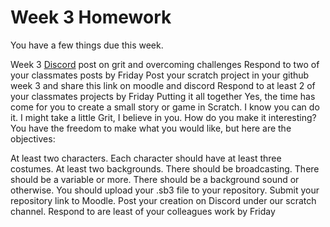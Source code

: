 # Week 3 Homework
You have a few things due this week.

Week 3 [Discord](https://discord.com/channels/1193953766668501058/1194758674950926429) post on grit and overcoming challenges
Respond to two of your classmates posts by Friday
Post your scratch project in your github week 3 and share this link on moodle and discord
Respond to at least 2 of your classmates projects by Friday
Putting it all together
Yes, the time has come for you to create a small story or game in Scratch. I know you can do it. I might take a little Grit, I believe in you. How do you make it interesting? You have the freedom to make what you would like, but here are the objectives:

At least two characters.
Each character should have at least three costumes.
At least two backgrounds.
There should be broadcasting.
There should be a variable or more.
There should be a background sound or otherwise.
You should upload your .sb3 file to your repository.
Submit your repository link to Moodle.
Post your creation on Discord under our scratch channel.
Respond to are least of your colleagues work by Friday
